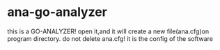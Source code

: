 # ana-go-analyzer
this is a GO-ANALYZER!
open it,and it will create a new file(ana.cfg)on program directory.
do not delete ana.cfg! it is the config of the software
